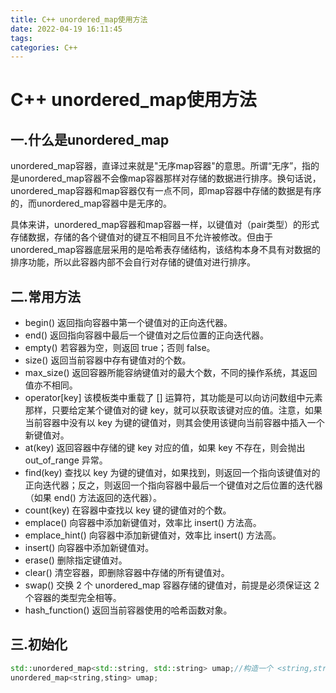 ```yaml
---
title: C++ unordered_map使用方法
date: 2022-04-19 16:11:45
tags:
categories: C++
---
```


# C++ unordered_map使用方法
## 一.什么是unordered_map
unordered_map容器，直译过来就是"无序map容器"的意思。所谓“无序”，指的是unordered_map容器不会像map容器那样对存储的数据进行排序。换句话说，unordered_map容器和map容器仅有一点不同，即map容器中存储的数据是有序的，而unordered_map容器中是无序的。

具体来讲，unordered_map容器和map容器一样，以键值对（pair类型）的形式存储数据，存储的各个键值对的键互不相同且不允许被修改。但由于unordered_map容器底层采用的是哈希表存储结构，该结构本身不具有对数据的排序功能，所以此容器内部不会自行对存储的键值对进行排序。

## 二.常用方法
+ begin() 	返回指向容器中第一个键值对的正向迭代器。
+ end()  	返回指向容器中最后一个键值对之后位置的正向迭代器。
+ empty() 	若容器为空，则返回 true；否则 false。
+ size() 	返回当前容器中存有键值对的个数。
+ max_size() 	返回容器所能容纳键值对的最大个数，不同的操作系统，其返回值亦不相同。
+ operator[key] 	该模板类中重载了 [] 运算符，其功能是可以向访问数组中元素那样，只要给定某个键值对的键 key，就可以获取该键对应的值。注意，如果当前容器中没有以 key 为键的键值对，则其会使用该键向当前容器中插入一个新键值对。
+ at(key) 	返回容器中存储的键 key 对应的值，如果 key 不存在，则会抛出 out_of_range 异常。 
+ find(key) 	查找以 key 为键的键值对，如果找到，则返回一个指向该键值对的正向迭代器；反之，则返回一个指向容器中最后一个键值对之后位置的迭代器（如果 end() 方法返回的迭代器）。
+ count(key) 	在容器中查找以 key 键的键值对的个数。
+ emplace() 	向容器中添加新键值对，效率比 insert() 方法高。
+ emplace_hint() 	向容器中添加新键值对，效率比 insert() 方法高。
+ insert()  	向容器中添加新键值对。
+ erase() 	删除指定键值对。
+ clear()  	清空容器，即删除容器中存储的所有键值对。
+ swap() 	交换 2 个 unordered_map 容器存储的键值对，前提是必须保证这 2 个容器的类型完全相等。
+ hash_function() 	返回当前容器使用的哈希函数对象。

## 三.初始化
```C++
std::unordered_map<std::string, std::string> umap;//构造一个 <string,string> 类型键值对的 unordered_map 容器,下同
unordered_map<string,sting> umap;
```